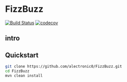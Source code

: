 # FizzBuzz
[![Build Status](https://travis-ci.org/alectronic0/FizzBuzz.svg?branch=master)](https://travis-ci.org/alectronic0/FizzBuzz)
[![codecov](https://codecov.io/gh/alectronic0/FizzBuzz/branch/master/graph/badge.svg)](https://codecov.io/gh/alectronic0/FizzBuzz)
## intro

## Quickstart
```bash
git clone https://github.com/alectronic0/FizzBuzz.git
cd FizzBuzz
mvn clean install
```
